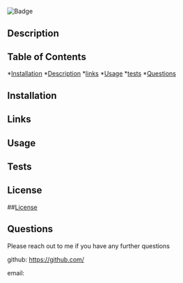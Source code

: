 # 

  ![Badge](https://img.shields.io/badge/license-MIT-blue)

  ## Description 





## Table of Contents

*[Installation](#installation)
*[Description](#Description)
*[links](#links)
*[Usage](#Usage)
*[tests](#tests)
*[Questions](#Questions)


## Installation



## Links 



## Usage



## Tests



## License

##[License](https://choosealicense.com/licenses/mit/)




## Questions

Please reach out to me if you have any further questions 

github: https://github.com/

email: 


        


